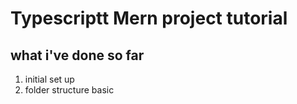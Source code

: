 # Typescriptt Mern project tutorial

## what i've done so far
1. initial set up
2. folder structure basic

